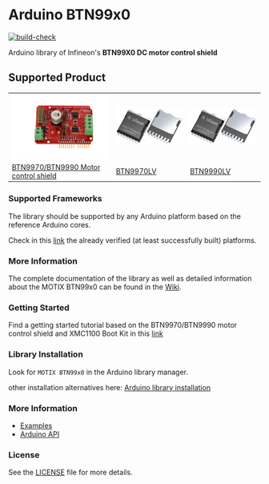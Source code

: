 # Arduino BTN99x0

[![build-check](https://github.com/Infineon/arduino-motix-btn99x0/actions/workflows/build-check.yml/badge.svg?branch=master)](https://github.com/Infineon/arduino-motix-btn99x0/actions/workflows/build-check.yml)

Arduino library of Infineon's **BTN99X0 DC motor control shield**

## Supported Product

<table>
    <tr>
        <td><img src="docs/img/btn99x0_shield.png" width="200"></td>
        <td><img src="docs/img/btn99x0_chip.png" width="200"></td>
        <td><img src="docs/img/btn99x0_chip.png" width="200"></td>
    </tr>
    <tr>
        <td style="test-align : center"><a href="https://arduino-BTN99x0.readthedocs.io/en/latest/hw-platforms.html">BTN9970/BTN9990 Motor control shield</a></td>
        <td style="test-align : center"><a href="https://arduino-BTN99x0.readthedocs.io/en/latest/hw-platforms.html">BTN9970LV </a></td>
        <td style="test-align : center"><a href="https://arduino-BTN99x0.readthedocs.io/en/latest/hw-platforms.html">BTN9990LV </a></td>
    </tr>
</table>


### Supported Frameworks

The library should be supported by any Arduino platform based on the reference Arduino cores.

Check in this [link](https://arduino-BTN99x0.readthedocs.io/en/latest/hw-platforms.html) the already verified (at least successfully built) platforms.

### More Information

The complete documentation of the library as well as detailed information about the MOTIX BTN99x0 can be found in the [Wiki](https://arduino-BTN99x0.readthedocs.io/en/latest/index.html).

### Getting Started

Find a getting started tutorial based on the  BTN9970/BTN9990 motor control shield and XMC1100 Boot Kit in this [link](https://arduino-BTN99x0.readthedocs.io/en/latest/getting-started.html)

### Library Installation

Look for ```MOTIX BTN99x0``` in the Arduino library manager.

other installation alternatives here: [Arduino library installation](https://arduino-BTN99x0.readthedocs.io/en/latest/lib-install.html)

### More Information

* <a href="https://arduino-BTN99x0.readthedocs.io/en/latest/examples.html">Examples</a><br>
* <a href="https://arduino-BTN99x0.readthedocs.io/en/latest/api_ref.html">Arduino API</a><br>

### License

See the [LICENSE](LICENSE.md) file for more details.


